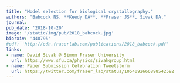```yaml
---
title: "Model selection for biological crystallography."
authors: "Babcock NS, **Keedy DA**, **Fraser JS**, Sivak DA."
journal:
pub_date: '2018-10-20'
image: '/static/img/pub/2018_babcock.jpg'
biorxiv: '448795'
#pdf: 'http://cdn.fraserlab.com/publications/2018_babcock.pdf'
links:
- name: David Sivak @ Simon Fraser University
  url: https://www.sfu.ca/physics/sivakgroup.html
- name: Paper Submission Celebration Tweetstorm
  url: https://twitter.com/fraser_lab/status/1054092666898542592
---
```

